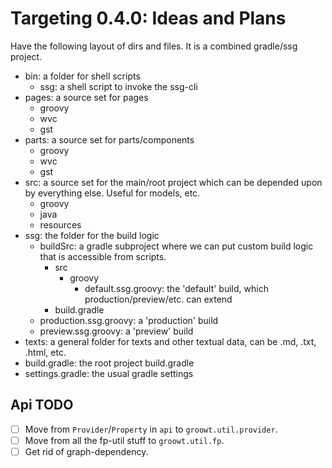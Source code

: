 # Targeting 0.4.0: Ideas and Plans

Have the following layout of dirs and files. It is a combined gradle/ssg project.
- bin: a folder for shell scripts
  - ssg: a shell script to invoke the ssg-cli
- pages: a source set for pages
  - groovy
  - wvc
  - gst
- parts: a source set for parts/components
  - groovy
  - wvc
  - gst
- src: a source set for the main/root project which can be depended upon by everything else. Useful for models, etc.
  - groovy
  - java
  - resources
- ssg: the folder for the build logic
  - buildSrc: a gradle subproject where we can put custom build logic that is accessible from scripts.
    - src
      - groovy
        - default.ssg.groovy: the 'default' build, which production/preview/etc. can extend
    - build.gradle
  - production.ssg.groovy: a 'production' build
  - preview.ssg.groovy: a 'preview' build
- texts: a general folder for texts and other textual data, can be .md, .txt, .html, etc.
- build.gradle: the root project build.gradle 
- settings.gradle: the usual gradle settings

## Api TODO
- [ ] Move from `Provider`/`Property` in `api` to `groowt.util.provider`.
- [ ] Move from all the fp-util stuff to `groowt.util.fp`.
- [ ] Get rid of graph-dependency.
